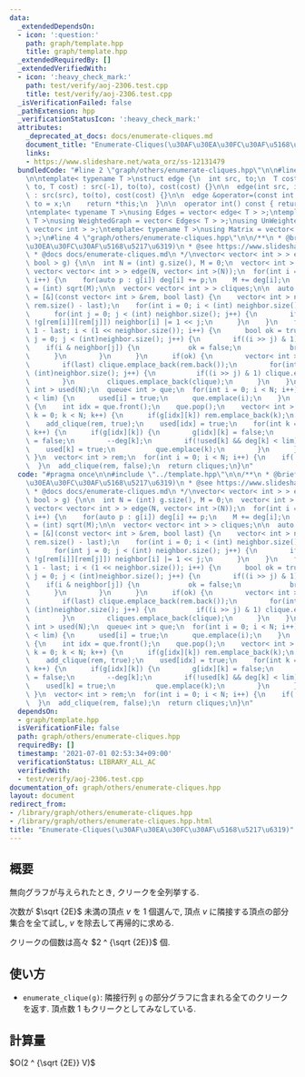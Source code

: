 ```yaml
---
data:
  _extendedDependsOn:
  - icon: ':question:'
    path: graph/template.hpp
    title: graph/template.hpp
  _extendedRequiredBy: []
  _extendedVerifiedWith:
  - icon: ':heavy_check_mark:'
    path: test/verify/aoj-2306.test.cpp
    title: test/verify/aoj-2306.test.cpp
  _isVerificationFailed: false
  _pathExtension: hpp
  _verificationStatusIcon: ':heavy_check_mark:'
  attributes:
    _deprecated_at_docs: docs/enumerate-cliques.md
    document_title: "Enumerate-Cliques(\u30AF\u30EA\u30FC\u30AF\u5168\u5217\u6319)"
    links:
    - https://www.slideshare.net/wata_orz/ss-12131479
  bundledCode: "#line 2 \"graph/others/enumerate-cliques.hpp\"\n\n#line 2 \"graph/template.hpp\"\
    \n\ntemplate< typename T >\nstruct edge {\n  int src, to;\n  T cost;\n\n  edge(int\
    \ to, T cost) : src(-1), to(to), cost(cost) {}\n\n  edge(int src, int to, T cost)\
    \ : src(src), to(to), cost(cost) {}\n\n  edge &operator=(const int &x) {\n   \
    \ to = x;\n    return *this;\n  }\n\n  operator int() const { return to; }\n};\n\
    \ntemplate< typename T >\nusing Edges = vector< edge< T > >;\ntemplate< typename\
    \ T >\nusing WeightedGraph = vector< Edges< T > >;\nusing UnWeightedGraph = vector<\
    \ vector< int > >;\ntemplate< typename T >\nusing Matrix = vector< vector< T >\
    \ >;\n#line 4 \"graph/others/enumerate-cliques.hpp\"\n\n/**\n * @brief Enumerate-Cliques(\u30AF\
    \u30EA\u30FC\u30AF\u5168\u5217\u6319)\n * @see https://www.slideshare.net/wata_orz/ss-12131479\n\
    \ * @docs docs/enumerate-cliques.md\n */\nvector< vector< int > > enumerate_cliques(Matrix<\
    \ bool > g) {\n\n  int N = (int) g.size(), M = 0;\n  vector< int > deg(N);\n \
    \ vector< vector< int > > edge(N, vector< int >(N));\n  for(int i = 0; i < N;\
    \ i++) {\n    for(auto p : g[i]) deg[i] += p;\n    M += deg[i];\n  }\n  int lim\
    \ = (int) sqrt(M);\n\n  vector< vector< int > > cliques;\n\n  auto add_clique\
    \ = [&](const vector< int > &rem, bool last) {\n    vector< int > neighbor((int)\
    \ rem.size() - last);\n    for(int i = 0; i < (int) neighbor.size(); i++) {\n\
    \      for(int j = 0; j < (int) neighbor.size(); j++) {\n        if(i != j &&\
    \ !g[rem[i]][rem[j]]) neighbor[i] |= 1 << j;\n      }\n    }\n    for(int i =\
    \ 1 - last; i < (1 << neighbor.size()); i++) {\n      bool ok = true;\n      for(int\
    \ j = 0; j < (int)neighbor.size(); j++) {\n        if((i >> j) & 1) {\n      \
    \    if(i & neighbor[j]) {\n            ok = false;\n            break;\n    \
    \      }\n        }\n      }\n      if(ok) {\n        vector< int > clique;\n\
    \        if(last) clique.emplace_back(rem.back());\n        for(int j = 0; j <\
    \ (int)neighbor.size(); j++) {\n          if((i >> j) & 1) clique.emplace_back(rem[j]);\n\
    \        }\n        cliques.emplace_back(clique);\n      }\n    }\n  };\n\n  vector<\
    \ int > used(N);\n  queue< int > que;\n  for(int i = 0; i < N; i++) {\n    if(deg[i]\
    \ < lim) {\n      used[i] = true;\n      que.emplace(i);\n    }\n  }\n  while(!que.empty())\
    \ {\n    int idx = que.front();\n    que.pop();\n    vector< int > rem;\n    for(int\
    \ k = 0; k < N; k++) {\n      if(g[idx][k]) rem.emplace_back(k);\n    }\n    rem.emplace_back(idx);\n\
    \    add_clique(rem, true);\n    used[idx] = true;\n    for(int k = 0; k < N;\
    \ k++) {\n      if(g[idx][k]) {\n        g[idx][k] = false;\n        g[k][idx]\
    \ = false;\n        --deg[k];\n        if(!used[k] && deg[k] < lim) {\n      \
    \    used[k] = true;\n          que.emplace(k);\n        }\n      }\n    }\n \
    \ }\n  vector< int > rem;\n  for(int i = 0; i < N; i++) {\n    if(!used[i]) rem.emplace_back(i);\n\
    \  }\n  add_clique(rem, false);\n  return cliques;\n}\n"
  code: "#pragma once\n\n#include \"../template.hpp\"\n\n/**\n * @brief Enumerate-Cliques(\u30AF\
    \u30EA\u30FC\u30AF\u5168\u5217\u6319)\n * @see https://www.slideshare.net/wata_orz/ss-12131479\n\
    \ * @docs docs/enumerate-cliques.md\n */\nvector< vector< int > > enumerate_cliques(Matrix<\
    \ bool > g) {\n\n  int N = (int) g.size(), M = 0;\n  vector< int > deg(N);\n \
    \ vector< vector< int > > edge(N, vector< int >(N));\n  for(int i = 0; i < N;\
    \ i++) {\n    for(auto p : g[i]) deg[i] += p;\n    M += deg[i];\n  }\n  int lim\
    \ = (int) sqrt(M);\n\n  vector< vector< int > > cliques;\n\n  auto add_clique\
    \ = [&](const vector< int > &rem, bool last) {\n    vector< int > neighbor((int)\
    \ rem.size() - last);\n    for(int i = 0; i < (int) neighbor.size(); i++) {\n\
    \      for(int j = 0; j < (int) neighbor.size(); j++) {\n        if(i != j &&\
    \ !g[rem[i]][rem[j]]) neighbor[i] |= 1 << j;\n      }\n    }\n    for(int i =\
    \ 1 - last; i < (1 << neighbor.size()); i++) {\n      bool ok = true;\n      for(int\
    \ j = 0; j < (int)neighbor.size(); j++) {\n        if((i >> j) & 1) {\n      \
    \    if(i & neighbor[j]) {\n            ok = false;\n            break;\n    \
    \      }\n        }\n      }\n      if(ok) {\n        vector< int > clique;\n\
    \        if(last) clique.emplace_back(rem.back());\n        for(int j = 0; j <\
    \ (int)neighbor.size(); j++) {\n          if((i >> j) & 1) clique.emplace_back(rem[j]);\n\
    \        }\n        cliques.emplace_back(clique);\n      }\n    }\n  };\n\n  vector<\
    \ int > used(N);\n  queue< int > que;\n  for(int i = 0; i < N; i++) {\n    if(deg[i]\
    \ < lim) {\n      used[i] = true;\n      que.emplace(i);\n    }\n  }\n  while(!que.empty())\
    \ {\n    int idx = que.front();\n    que.pop();\n    vector< int > rem;\n    for(int\
    \ k = 0; k < N; k++) {\n      if(g[idx][k]) rem.emplace_back(k);\n    }\n    rem.emplace_back(idx);\n\
    \    add_clique(rem, true);\n    used[idx] = true;\n    for(int k = 0; k < N;\
    \ k++) {\n      if(g[idx][k]) {\n        g[idx][k] = false;\n        g[k][idx]\
    \ = false;\n        --deg[k];\n        if(!used[k] && deg[k] < lim) {\n      \
    \    used[k] = true;\n          que.emplace(k);\n        }\n      }\n    }\n \
    \ }\n  vector< int > rem;\n  for(int i = 0; i < N; i++) {\n    if(!used[i]) rem.emplace_back(i);\n\
    \  }\n  add_clique(rem, false);\n  return cliques;\n}\n"
  dependsOn:
  - graph/template.hpp
  isVerificationFile: false
  path: graph/others/enumerate-cliques.hpp
  requiredBy: []
  timestamp: '2021-07-01 02:53:34+09:00'
  verificationStatus: LIBRARY_ALL_AC
  verifiedWith:
  - test/verify/aoj-2306.test.cpp
documentation_of: graph/others/enumerate-cliques.hpp
layout: document
redirect_from:
- /library/graph/others/enumerate-cliques.hpp
- /library/graph/others/enumerate-cliques.hpp.html
title: "Enumerate-Cliques(\u30AF\u30EA\u30FC\u30AF\u5168\u5217\u6319)"
---
```

## 概要

無向グラフが与えられたとき, クリークを全列挙する.

次数が $\sqrt {2E}$ 未満の頂点 $v$ を $1$ 個選んで, 頂点 $v$ に隣接する頂点の部分集合を全て試し, $v$ を除去して再帰的に求める.

クリークの個数は高々 $2 ^ {\sqrt {2E}}$ 個.

## 使い方

* `enumerate_clique(g)`: 隣接行列 `g` の部分グラフに含まれる全てのクリークを返す. 頂点数 $1$ もクリークとしてみなしている.

## 計算量

$O(2 ^ {\sqrt {2E}} V)$

